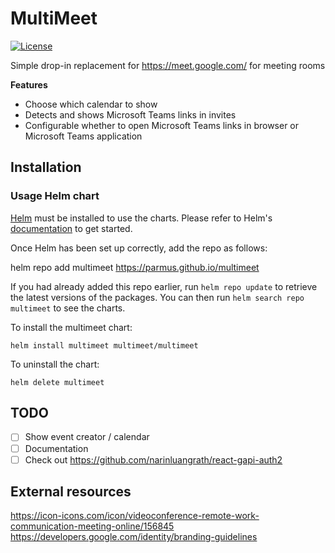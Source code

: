 # MultiMeet
[![License](https://img.shields.io/badge/License-Apache_2.0-blue.svg)](https://opensource.org/licenses/Apache-2.0)

Simple drop-in replacement for https://meet.google.com/ for meeting rooms

**Features**
- Choose which calendar to show
- Detects and shows Microsoft Teams links in invites
- Configurable whether to open Microsoft Teams links in browser or Microsoft Teams application


## Installation

### Usage Helm chart

[Helm](https://helm.sh) must be installed to use the charts.  Please refer to
Helm's [documentation](https://helm.sh/docs) to get started.

Once Helm has been set up correctly, add the repo as follows:

  helm repo add multimeet https://parmus.github.io/multimeet

If you had already added this repo earlier, run `helm repo update` to retrieve
the latest versions of the packages.  You can then run `helm search repo
multimeet` to see the charts.

To install the multimeet chart:

    helm install multimeet multimeet/multimeet

To uninstall the chart:

    helm delete multimeet


## TODO
- [ ] Show event creator / calendar
- [ ] Documentation
- [ ] Check out https://github.com/narinluangrath/react-gapi-auth2

## External resources
https://icon-icons.com/icon/videoconference-remote-work-communication-meeting-online/156845
https://developers.google.com/identity/branding-guidelines
